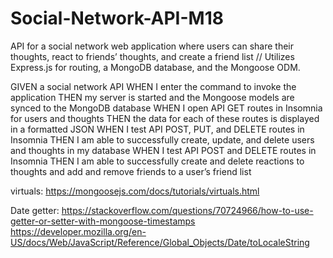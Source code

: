 # Social-Network-API-M18
API for a social network web application where users can share their thoughts, react to friends’ thoughts, and create a friend list // Utilizes Express.js for routing, a MongoDB database, and the Mongoose ODM.


GIVEN a social network API
WHEN I enter the command to invoke the application
THEN my server is started and the Mongoose models are synced to the MongoDB database
WHEN I open API GET routes in Insomnia for users and thoughts
THEN the data for each of these routes is displayed in a formatted JSON
WHEN I test API POST, PUT, and DELETE routes in Insomnia
THEN I am able to successfully create, update, and delete users and thoughts in my database
WHEN I test API POST and DELETE routes in Insomnia
THEN I am able to successfully create and delete reactions to thoughts and add and remove friends to a user’s friend list

virtuals:
    https://mongoosejs.com/docs/tutorials/virtuals.html

Date getter:
    https://stackoverflow.com/questions/70724966/how-to-use-getter-or-setter-with-mongoose-timestamps
    https://developer.mozilla.org/en-US/docs/Web/JavaScript/Reference/Global_Objects/Date/toLocaleString

